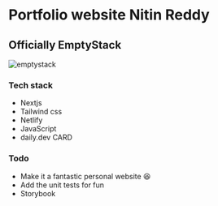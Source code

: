 # Portfolio website Nitin Reddy

## Officially EmptyStack

![emptystack](https://user-images.githubusercontent.com/5886208/179817154-d663c3f5-61fd-4678-b3c6-2662057d1f0e.PNG)


### Tech stack
- Nextjs
- Tailwind css
- Netlify
- JavaScript
- daily.dev CARD

### Todo
- Make it a fantastic personal website 😆
- Add the unit tests for fun
- Storybook
